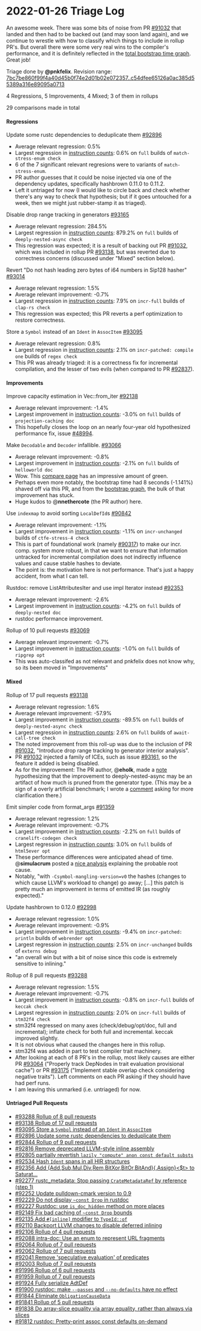 # 2022-01-26 Triage Log

An awesome week. There was some bits of noise from PR [#91032](https://github.com/rust-lang/rust/issues/93032) that landed and then had to be backed out (and may soon land again), and we continue to wrestle with how to classify which things to include in rollup PR's. But overall there were some very real wins to the compiler's performance, and it is definitely reflected in the [total bootstrap time graph](https://perf.rust-lang.org/bootstrap.html). Great job!

Triage done by **@pnkfelix**.
Revision range: [7bc7be860f99f4a40d45b0f74e2d01b02e072357..c54dfee65126a0ac385d55389a316e89095a0713](https://perf.rust-lang.org/?start=7bc7be860f99f4a40d45b0f74e2d01b02e072357&end=c54dfee65126a0ac385d55389a316e89095a0713&absolute=false&stat=instructions%3Au)

4 Regressions, 5 Improvements, 4 Mixed; 3 of them in rollups

29 comparisons made in total

#### Regressions

Update some rustc dependencies to deduplicate them [#92896](https://github.com/rust-lang/rust/issues/92896)
- Average relevant regression: 0.5%
- Largest regression in [instruction counts](https://perf.rust-lang.org/compare.html?start=0bcacb391b28460f5a50fd627f01f670dfcfc7cc&end=84e918971d643c6a33067d5125214ab800ce5307&stat=instructions:u): 0.6% on `full` builds of `match-stress-enum check`
- 6 of the 7 significant relevant regresions were to variants of `match-stress-enum`.
- PR author guesses that it could be noise injected via one of the dependency updates, specifically hashbrown 0.11.0 to 0.11.2.
- Left it untriaged for now (I would like to circle back and check whether there's any way to check that hypothesis; but if it goes untouched for a week, then we might just rubber-stamp it as triaged).

Disable drop range tracking in generators [#93165](https://github.com/rust-lang/rust/issues/93165)
- Average relevant regression: 284.5%
- Largest regression in [instruction counts](https://perf.rust-lang.org/compare.html?start=10c4c4afec6dfc483af6efb7019941bab9a51a29&end=d13e8dd41d44a73664943169d5b7fe39b22c449f&stat=instructions:u): 879.2% on `full` builds of `deeply-nested-async check`
- This regression was expected; it is a result of backing out PR [#91032](https://github.com/rust-lang/rust/issues/93032), which was included in rollup PR [#93138](https://github.com/rust-lang/rust/issues/93138), but was reverted due to correctness concerns (discussed under "Mixed" section below).

Revert "Do not hash leading zero bytes of i64 numbers in Sip128 hasher" [#93014](https://github.com/rust-lang/rust/issues/93014)
- Average relevant regression: 1.5%
- Average relevant improvement: -0.7%
- Largest regression in [instruction counts](https://perf.rust-lang.org/compare.html?start=ef119d704d87a05435ea97ef4161529142313a9b&end=d2dc425721554348d4ed427f7eb89cdb49efefdb&stat=instructions:u): 7.9% on `incr-full` builds of `clap-rs check`
- This regression was expected; this PR reverts a perf optimization to restore correctness.

Store a `Symbol` instead of an `Ident` in `AssocItem` [#93095](https://github.com/rust-lang/rust/issues/93095)
- Average relevant regression: 0.8%
- Largest regression in [instruction counts](https://perf.rust-lang.org/compare.html?start=92ed8747f255b2695c33b64982e6959711a72cb9&end=8cdb3cd94efece1e17cbd8f6edb1dc1a482779a0&stat=instructions:u): 2.1% on `incr-patched: compile one` builds of `regex check`
- This PR was already triaged: it is a correctness fix for incremental compilation, and the lesser of two evils (when compared to PR [#92837](https://github.com/rust-lang/rust/pull/92837)).

#### Improvements

Improve capacity estimation in Vec::from_iter [#92138](https://github.com/rust-lang/rust/issues/92138)
- Average relevant improvement: -1.4%
- Largest improvement in [instruction counts](https://perf.rust-lang.org/compare.html?start=237949b6c8e5b387e0a9d1e7a22e0397c95fe488&end=74fbbefea8d13683cca5eee62e4740706cb3144a&stat=instructions:u): -3.0% on `full` builds of `projection-caching doc`
- This hopefully closes the loop on an nearly four-year old hypothesized performance fix, issue [#48994](https://github.com/rust-lang/rust/issues/48994).

Make `Decodable` and `Decoder` infallible. [#93066](https://github.com/rust-lang/rust/issues/93066)
- Average relevant improvement: -0.8%
- Largest improvement in [instruction counts](https://perf.rust-lang.org/compare.html?start=1e4067957bd5d0e12c1657e720903209ecc291dc&end=84322efad553c7a79c80189f2d1b9197c1aa005f&stat=instructions:u): -2.1% on `full` builds of `helloworld doc`
- Wow. This [compare page](https://perf.rust-lang.org/compare.html?start=1e4067957bd5d0e12c1657e720903209ecc291dc&end=84322efad553c7a79c80189f2d1b9197c1aa005f) has an impressive amount of green.
- Perhaps even more notably, the bootstrap time had 8 seconds (-1.141%) shaved off via this PR, and from the [bootstrap graph](https://perf.rust-lang.org/bootstrap.html), the bulk of that improvement has stuck.
- Huge kudos to @**nnethercote** (the PR author) here.

Use `indexmap` to avoid sorting `LocalDefId`s [#90842](https://github.com/rust-lang/rust/issues/90842)
- Average relevant improvement: -1.1%
- Largest improvement in [instruction counts](https://perf.rust-lang.org/compare.html?start=51126be1b260216b41143469086e6e6ee567647e&end=e7825f2b690c9a0d21b6f6d84c404bb53b151b38&stat=instructions:u): -1.1% on `incr-unchanged` builds of `ctfe-stress-4 check`
- This is part of foundational work (namely [#90317](https://github.com/rust-lang/rust/issues/90317)) to make our incr. comp. system more robust, in that we want to ensure that information untracked for incremental compilation does not indirectly influence values and cause stable hashes to deviate.
- The point is: the motivation here is not performance. That's just a happy accident, from what I can tell.

Rustdoc: remove ListAttributesIter and use impl Iterator instead [#92353](https://github.com/rust-lang/rust/issues/92353)
- Average relevant improvement: -2.6%
- Largest improvement in [instruction counts](https://perf.rust-lang.org/compare.html?start=17dfae79bbc3dabe1427073086acf7f7bd45148c&end=92ed8747f255b2695c33b64982e6959711a72cb9&stat=instructions:u): -4.2% on `full` builds of `deeply-nested doc`
- rustdoc performance improvement.

Rollup of 10 pull requests [#93069](https://github.com/rust-lang/rust/issues/93069)
- Average relevant improvement: -0.7%
- Largest improvement in [instruction counts](https://perf.rust-lang.org/compare.html?start=2f004d2d401682e553af3984ebd9a3976885e752&end=5e57faa78aa7661c6000204591558f6665f11abc&stat=instructions:u): -1.0% on `full` builds of `ripgrep opt`
- This was auto-classifed as not relevant and pnkfelix does not know why, so its been moved in "Improvements"


#### Mixed

Rollup of 17 pull requests [#93138](https://github.com/rust-lang/rust/issues/93138)
- Average relevant regression: 1.6%
- Average relevant improvement: -57.9%
- Largest improvement in [instruction counts](https://perf.rust-lang.org/compare.html?start=777bb86bcdbc568be7cff6eeeaaf81a89b4aa50b&end=523be2e05da322daaecf1ecc8f2c0d625f5f46e3&stat=instructions:u): -89.5% on `full` builds of `deeply-nested-async check`
- Largest regression in [instruction counts](https://perf.rust-lang.org/compare.html?start=777bb86bcdbc568be7cff6eeeaaf81a89b4aa50b&end=523be2e05da322daaecf1ecc8f2c0d625f5f46e3&stat=instructions:u): 2.6% on `full` builds of `await-call-tree check`
- The noted improvement from this roll-up was due to the inclusion of PR [#91032](https://github.com/rust-lang/rust/pull/91032), "Introduce drop range tracking to generator interior analysis".
- PR [#91032](https://github.com/rust-lang/rust/pull/91032) injected a family of ICEs, such as issue [#93161](https://github.com/rust-lang/rust/issues/93161), so the feature it added is being disabled.
- As for the improvement: The PR author, @**eholk**, made a [note](https://github.com/rust-lang/rust/pull/93138#issuecomment-1019567349) hypothesizing that the improvement to deeply-nested-async may be an artifact of how much is pruned from the generator type. (This may be a sign of a overly artificial benchmark; I wrote a [comment](https://github.com/rust-lang/rust/pull/93138#issuecomment-1021820785) asking for more clarification there.)

Emit simpler code from format_args [#91359](https://github.com/rust-lang/rust/issues/91359)
- Average relevant regression: 1.2%
- Average relevant improvement: -0.7%
- Largest improvement in [instruction counts](https://perf.rust-lang.org/compare.html?start=523be2e05da322daaecf1ecc8f2c0d625f5f46e3&end=0bcacb391b28460f5a50fd627f01f670dfcfc7cc&stat=instructions:u): -2.2% on `full` builds of `cranelift-codegen check`
- Largest regression in [instruction counts](https://perf.rust-lang.org/compare.html?start=523be2e05da322daaecf1ecc8f2c0d625f5f46e3&end=0bcacb391b28460f5a50fd627f01f670dfcfc7cc&stat=instructions:u): 3.0% on `full` builds of `html5ever opt`
- These performance differences were anticipated ahead of time. @**simulacrum** posted a [nice analysis](https://github.com/rust-lang/rust/pull/91359#issuecomment-1013525074) explaining the probable root cause.
- Notably, "with `-Csymbol-mangling-version=v0` the hashes (changes to which cause LLVM's workload to change) go away; [...] this patch is pretty much an improvement in terms of emitted IR (as roughly expected)."

Update hashbrown to 0.12.0 [#92998](https://github.com/rust-lang/rust/issues/92998)
- Average relevant regression: 1.0%
- Average relevant improvement: -0.9%
- Largest improvement in [instruction counts](https://perf.rust-lang.org/compare.html?start=bfe15646761a75f0259e204cab071565eed2b1e5&end=10c4c4afec6dfc483af6efb7019941bab9a51a29&stat=instructions:u): -9.4% on `incr-patched: println` builds of `webrender opt`
- Largest regression in [instruction counts](https://perf.rust-lang.org/compare.html?start=bfe15646761a75f0259e204cab071565eed2b1e5&end=10c4c4afec6dfc483af6efb7019941bab9a51a29&stat=instructions:u): 2.5% on `incr-unchanged` builds of `externs debug`
- "an overall win but with a bit of noise since this code is extremely sensitive to inlining."

Rollup of 8 pull requests [#93288](https://github.com/rust-lang/rust/issues/93288)
- Average relevant regression: 1.5%
- Average relevant improvement: -0.7%
- Largest improvement in [instruction counts](https://perf.rust-lang.org/compare.html?start=e7825f2b690c9a0d21b6f6d84c404bb53b151b38&end=df368ae457c54fb95d3e64f9986a5f171a6370f0&stat=instructions:u): -0.8% on `incr-full` builds of `keccak check`
- Largest regression in [instruction counts](https://perf.rust-lang.org/compare.html?start=e7825f2b690c9a0d21b6f6d84c404bb53b151b38&end=df368ae457c54fb95d3e64f9986a5f171a6370f0&stat=instructions:u): 2.0% on `incr-full` builds of `stm32f4 check`
- stm32f4 regressed on many axes (check/debug/opt/doc, full and incremental); inflate check for both full and incremental. keccak improved slightly.
- It is not obvious what caused the changes here in this rollup.
- stm32f4 was added in part to test compiler trait machinery.
- After looking at each of 8 PR's in the rollup, most likely causes are either PR [#93064](https://github.com/rust-lang/rust/pull/93064/) ("Properly track DepNodes in trait evaluation provisional cache") or PR [#93175](https://github.com/rust-lang/rust/pull/93175/) ("Implement stable overlap check considering negative traits"). Left comments on each PR asking if they should have had perf runs.
- I am leaving this unmarked (i.e. untriaged) for now.

#### Untriaged Pull Requests

- [#93288 Rollup of 8 pull requests](https://github.com/rust-lang/rust/pull/93288)
- [#93138 Rollup of 17 pull requests](https://github.com/rust-lang/rust/pull/93138)
- [#93095 Store a `Symbol` instead of an `Ident` in `AssocItem`](https://github.com/rust-lang/rust/pull/93095)
- [#92896 Update some rustc dependencies to deduplicate them](https://github.com/rust-lang/rust/pull/92896)
- [#92844 Rollup of 9 pull requests](https://github.com/rust-lang/rust/pull/92844)
- [#92816 Remove deprecated LLVM-style inline assembly](https://github.com/rust-lang/rust/pull/92816)
- [#92805 partially revertish `lazily "compute" anon const default substs`](https://github.com/rust-lang/rust/pull/92805)
- [#92534 Hash `Ident` spans in all HIR structures](https://github.com/rust-lang/rust/pull/92534)
- [#92356 Add {Add,Sub,Mul,Div,Rem,BitXor,BitOr,BitAnd}{,Assign}<$t> to Saturat…](https://github.com/rust-lang/rust/pull/92356)
- [#92277 rustc_metadata: Stop passing `CrateMetadataRef` by reference (step 1)](https://github.com/rust-lang/rust/pull/92277)
- [#92252 Update pulldown-cmark version to 0.9](https://github.com/rust-lang/rust/pull/92252)
- [#92229 Do not display `~const Drop` in rustdoc](https://github.com/rust-lang/rust/pull/92229)
- [#92227 Rustdoc: use `is_doc_hidden` method on more places](https://github.com/rust-lang/rust/pull/92227)
- [#92149 Fix bad caching of `~const Drop` bounds](https://github.com/rust-lang/rust/pull/92149)
- [#92135 Add `#[inline]` modifier to `TypeId::of`](https://github.com/rust-lang/rust/pull/92135)
- [#92110 Backport LLVM changes to disable deferred inlining](https://github.com/rust-lang/rust/pull/92110)
- [#92106 Rollup of 4 pull requests](https://github.com/rust-lang/rust/pull/92106)
- [#92088 intra-doc: Use an enum to represent URL fragments](https://github.com/rust-lang/rust/pull/92088)
- [#92064 Rollup of 7 pull requests](https://github.com/rust-lang/rust/pull/92064)
- [#92062 Rollup of 7 pull requests](https://github.com/rust-lang/rust/pull/92062)
- [#92041 Remove 'speculative evaluation' of predicates](https://github.com/rust-lang/rust/pull/92041)
- [#92003 Rollup of 7 pull requests](https://github.com/rust-lang/rust/pull/92003)
- [#91996 Rollup of 6 pull requests](https://github.com/rust-lang/rust/pull/91996)
- [#91959 Rollup of 7 pull requests](https://github.com/rust-lang/rust/pull/91959)
- [#91924 Fully serialize AdtDef](https://github.com/rust-lang/rust/pull/91924)
- [#91900 rustdoc: make `--passes` and `--no-defaults` have no effect](https://github.com/rust-lang/rust/pull/91900)
- [#91844 Eliminate `ObligationCauseData`](https://github.com/rust-lang/rust/pull/91844)
- [#91841 Rollup of 5 pull requests](https://github.com/rust-lang/rust/pull/91841)
- [#91838 Do array-slice equality via array equality, rather than always via slices](https://github.com/rust-lang/rust/pull/91838)
- [#91812 rustdoc: Pretty-print assoc const defaults on-demand](https://github.com/rust-lang/rust/pull/91812)
